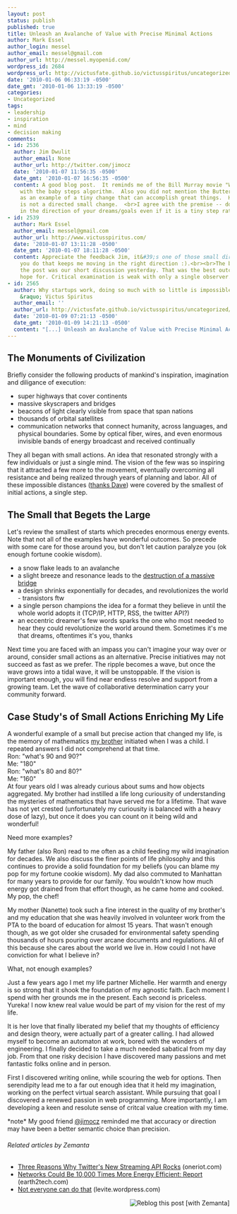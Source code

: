 ```yaml
---
layout: post
status: publish
published: true
title: Unleash an Avalanche of Value with Precise Minimal Actions
author: Mark Essel
author_login: messel
author_email: messel@gmail.com
author_url: http://messel.myopenid.com/
wordpress_id: 2684
wordpress_url: http://victusfate.github.io/victusspiritus/uncategorized/2010/01/06/unleash-an-avalanche-of-value-with-precise-minimal-actions/
date: '2010-01-06 06:33:19 -0500'
date_gmt: '2010-01-06 13:33:19 -0500'
categories:
- Uncategorized
tags:
- leadership
- inspiration
- mind
- decision making
comments:
- id: 2536
  author: Jim Dwulit
  author_email: None
  author_url: http://twitter.com/jimocz
  date: '2010-01-07 11:56:35 -0500'
  date_gmt: '2010-01-07 16:56:35 -0500'
  content: A good blog post.  It reminds me of the Bill Murray movie "What About Bob"
    with the baby steps algorithm.  Also you did not mention the Butterfly effect
    as an example of a tiny change that can accomplish great things.  However, that
    is not a directed small change.  <br>I agree with the premise -- do something
    in the direction of your dreams/goals even if it is a tiny step rather than omphaloskepsis.
- id: 2539
  author: Mark Essel
  author_email: messel@gmail.com
  author_url: http://www.victusspiritus.com/
  date: '2010-01-07 13:11:28 -0500'
  date_gmt: '2010-01-07 18:11:28 -0500'
  content: Appreciate the feedback Jim, it&#39;s one of those small directed things
    you do that keeps me moving in the right direction :).<br><br>The best part of
    the post was our short discussion yesterday. That was the best outcome I could
    hope for. Critical examination is weak with only a single observer.
- id: 2565
  author: Why startups work, doing so much with so little is impossible to predict
    &raquo; Victus Spiritus
  author_email: ''
  author_url: http://victusfate.github.io/victusspiritus/uncategorized/2010/01/09/why-startups-work-doing-so-much-with-so-little-is-impossible-to-predict/
  date: '2010-01-09 07:21:13 -0500'
  date_gmt: '2010-01-09 14:21:13 -0500'
  content: "[...] Unleash an Avalanche of Value with Precise Minimal Actions  [...]"
---
```

<h2>The Monuments of Civilization</h2>
<p>Briefly consider the following products of mankind's inspiration, imagination and diligance of execution:</p>
<ul>
<li>super highways that cover continents</li>
<li>massive skyscrapers and bridges</li>
<li>beacons of light clearly visible from space that span nations</li>
<li>thousands of orbital satellites</li>
<li>communication networks that connect humanity, across languages, and physical boundaries. Some by optical fiber, wires, and even enormous invisible bands of energy broadcast and received continually</li>
</ul>
<p>They all began with small actions. An idea that resonated strongly with a few individuals or just a single mind. The vision of the few was so inspiring that it attracted a few more to the movement, eventually overcoming all resistance and being realized through years of planning and labor. All of these impossible distances (<a href="http://thehackensack.blogspot.com/">thanks Dave</a>) were covered by the smallest of initial actions, a single step.</p>
<h2>The Small that Begets the Large</h2>
<p>Let's review the smallest of starts which precedes enormous energy events. Note that not all of the examples have wonderful outcomes. So precede with some care for those around you, but don't let caution paralyze you (ok enough fortune cookie wisdom).</p>
<ul>
<li>a snow flake leads to an avalanche</li>
<li>a slight breeze and resonance leads to the <a href="http://www.youtube.com/watch?v=3mclp9QmCGs">destruction of a massive bridge</a></li>
<li>a design shrinks exponentially for decades, and revolutionizes the world - transistors ftw</li>
<li>a single person champions the idea for a format they believe in until the whole world adopts it (TCP/IP, HTTP, RSS, the twitter API?)</li>
<li>an eccentric dreamer's few words sparks the one who most needed to hear they could revolutionize the world around them. Sometimes it's me that dreams, oftentimes it's you, thanks</li>
</ul>
<p>Next time you are faced with an impass you can't imagine your way over or around, consider small actions as an alternative. Precise initiatives may not succeed as fast as we prefer. The ripple becomes a wave, but once the wave grows into a tidal wave, it will be unstoppable.  If the vision is important enough, you will find near endless resolve and support from a growing team. Let the wave of collaborative determination carry your community forward.</p>
<h2>Case Study's of Small Actions Enriching My Life</h2>
<p>A wonderful example of a small but precise action that changed my life, is the memory of mathematics <a href="http://victusfate.github.io/victusspiritus/uncategorized/2009/05/01/do-you-have-a-spaceship-i-could-borrow/">my brother</a> initiated when I was a child. I repeated answers I did not comprehend at that time.<br />
Ron: "what's 90 and 90?"<br />
Me: "180"<br />
Ron: "what's 80 and 80?"<br />
Me: "160"<br />
At four years old I was already curious about sums and how objects aggregated. My brother had instilled a life long curiousity of understanding the mysteries of mathematics that have served me for a lifetime. That wave has not yet crested (unfortunately my curiousity is balanced with a heavy dose of lazy), but once it does you can count on it being wild and wonderful!</p>
<p>Need more examples?</p>
<p>My father (also Ron) read to me often as a child feeding my wild imagination for decades. We also discuss the finer points of life philosophy and this continues to provide a solid foundation for my beliefs (you can blame my pop for my fortune cookie wisdom). My dad also commuted to Manhattan for many years to provide for our family. You wouldn't know how much energy got drained from that effort though, as he came home and cooked. My pop, the chef!</p>
<p>My mother (Nanette) took such a fine interest in the quality of my brother's and my education that she was heavily involved in volunteer work from the PTA to the board of education for almost 15 years. That wasn't enough though, as we got older she crusaded for environmental safety spending thousands of hours pouring over arcane documents and regulations. All of this because she cares about the world we live in. How could I not have conviction for what I believe in?</p>
<p>What, not enough examples?</p>
<p>Just a few years ago I met my life partner Michelle. Her warmth and energy is so strong that it shook the foundation of my agnostic faith. Each moment I spend with her grounds me in the present. Each second is priceless. Yureka! I now knew real value would be part of my vision for the rest of my life.</p>
<p>It is her love that finally liberated my belief that my thoughts of efficiency and design theory, were actually part of a greater calling. I had allowed myself to become an automaton at work, bored with the wonders of engineering. I finally decided to take a much needed sabatical from my day job. From that one risky decision I have discovered many passions and met fantastic folks online and in person.</p>
<p>First I discovered writing online, while scouring the web for options. Then serendipity lead me to a far out enough idea that it held my imagination, working on the perfect virtual search assistant. While pursuing that goal I discovered a renewed passion in web programming. More importantly, I am developing a keen and resolute sense of critcal value creation with my time.</p>
<p>*note* My good friend <a href="http://Twitter.com/jimocz">@jimocz</a> reminded me that accuracy or direction may have been a better semantic choice than precision.</p>
<h6 class="zemanta-related-title" style="font-size: 1em;">Related articles by Zemanta</h6>
<ul class="zemanta-article-ul">
<li class="zemanta-article-ul-li"><a href="http://blog.oneriot.com/content/2010/01/three-reasons-why-twitter%25e2%2580%2599s-new-streaming-api-rocks/">Three Reasons Why Twitter's New Streaming API Rocks</a> (oneriot.com)</li>
<li class="zemanta-article-ul-li"><a href="http://earth2tech.com/2010/01/11/networks-could-be-10000-times-more-energy-efficient-report/">Networks Could Be 10,000 Times More Energy Efficient: Report</a> (earth2tech.com)</li>
<li class="zemanta-article-ul-li"><a href="http://levite.wordpress.com/2010/01/17/not-everyone-can-do-that/">Not everyone can do that</a> (levite.wordpress.com)</li>
</ul>
<div class="zemanta-pixie" style="margin-top: 10px; height: 15px;"><a class="zemanta-pixie-a" title="Reblog this post [with Zemanta]" href="http://reblog.zemanta.com/zemified/c5fa9f1c-f92c-4ac1-9b02-cee5c2490d17/"><img class="zemanta-pixie-img" style="border: none; float: right;" src="http://img.zemanta.com/reblog_e.png?x-id=c5fa9f1c-f92c-4ac1-9b02-cee5c2490d17" alt="Reblog this post [with Zemanta]" /></a><span class="zem-script more-related pretty-attribution"><script src="http://static.zemanta.com/readside/loader.js" type="text/javascript"></script></span></div>
